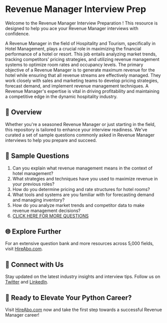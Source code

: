 # Revenue Manager Interview Prep

Welcome to the Revenue Manager Interview Preparation ! This resource is designed to help you ace your Revenue Manager interviews with confidence.

A Revenue Manager in the field of Hospitality and Tourism, specifically in Hotel Management, plays a crucial role in maximizing the financial performance of a hotel or resort. This job entails analyzing market trends, tracking competitors' pricing strategies, and utilizing revenue management systems to optimize room rates and occupancy levels. The primary objective of a Revenue Manager is to generate maximum revenue for the hotel while ensuring that all revenue streams are effectively managed. They work closely with sales and marketing teams to develop pricing strategies, forecast demand, and implement revenue management techniques. A Revenue Manager's expertise is vital in driving profitability and maintaining a competitive edge in the dynamic hospitality industry.

## 🚀 Overview

Whether you're a seasoned Revenue Manager or just starting in the field, this repository is tailored to enhance your interview readiness. We've curated a set of sample questions commonly asked in Revenue Manager interviews to help you prepare and succeed.

## 📝 Sample Questions

1. Can you explain what revenue management means in the context of hotel management?
2. What strategies and techniques have you used to maximize revenue in your previous roles?
3. How do you determine pricing and rate structures for hotel rooms?
4. What tools and systems are you familiar with for forecasting demand and managing inventory?
5. How do you analyze market trends and competitor data to make revenue management decisions?
6. [CLICK HERE FOR MORE QUESTIONS](https://hireabo.com/job/11_0_2/Revenue%20Manager)

## 🌐 Explore Further

For an extensive question bank and more resources across 5,000 fields, visit [HireAbo.com](https://www.hireabo.com).

## 📱 Connect with Us

Stay updated on the latest industry insights and interview tips. Follow us on [Twitter](https://twitter.com/hireabo) and [LinkedIn](https://www.linkedin.com/in/hire-abo-3609972a8/).

## 🚀 Ready to Elevate Your Python Career?

Visit [HireAbo.com](https://www.hireabo.com) now and take the first step towards a successful Revenue Manager career!